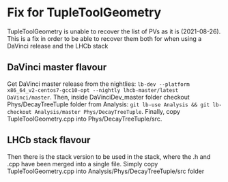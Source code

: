 # Fix for TupleToolGeometry

TupleToolGeometry is unable to recover the list of PVs as it is (2021-08-26). This is a fix in order to be able to recover them both for when using a DaVinci release and the LHCb stack

## DaVinci master flavour

Get DaVinci master release from the nightlies: `lb-dev --platform x86_64_v2-centos7-gcc10-opt --nightly lhcb-master/latest DaVinci/master`. Then, inside DaVinciDev_master folder checkout Phys/DecayTreeTuple folder from Analysis: `git lb-use Analysis && git lb-checkout Analysis/master Phys/DecayTreeTuple`. Finally, copy TupleToolGeometry.cpp into Phys/DecayTreeTuple/src.

## LHCb stack flavour

Then there is the stack version to be used in the stack, where the .h and .cpp have been merged into a single file. Simply copy TupleToolGeometry.cpp into Analysis/Phys/DecayTreeTuple/src folder
